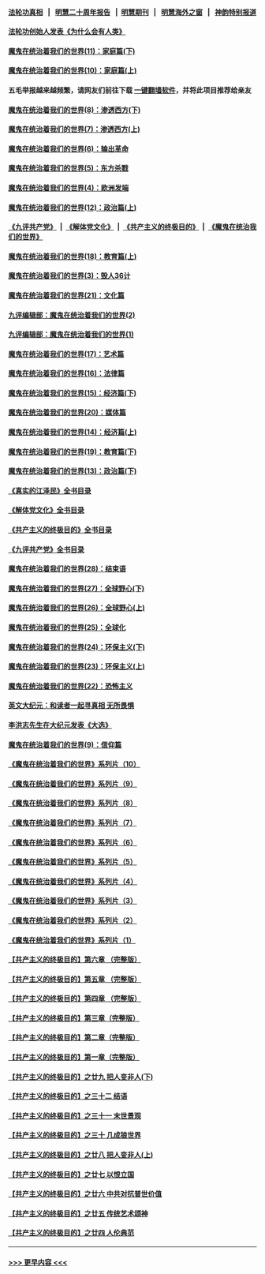 #### [法轮功真相](https://github.com/gfw-breaker/truth/blob/master/README.md?t=0) &nbsp;&nbsp;|&nbsp;&nbsp; [明慧二十周年报告](https://github.com/gfw-breaker/mh-reports/blob/master/README.md?t=0) &nbsp;&nbsp;|&nbsp;&nbsp;[明慧期刊](https://github.com/gfw-breaker/mh-qikan) &nbsp;&nbsp;|&nbsp;&nbsp; [明慧海外之窗](https://github.com/gfw-breaker/mh-news/blob/master/README.md?t=0) &nbsp;&nbsp;|&nbsp;&nbsp; [神韵特别报道](https://github.com/gfw-breaker/mh-news/blob/master/shenyun.md?t=0)
#### [法轮功创始人发表《为什么会有人类》](../pages/nsc422/n13912117.md?t=04092143) 
#### [魔鬼在统治着我们的世界(11)：家庭篇(下)](../pages/nsc422/n10440961.md?t=04092143) 
#### [魔鬼在统治着我们的世界(10)：家庭篇(上)](../pages/nsc422/n10435448.md?t=04092143) 
#### 五毛举报越来越频繁，请网友们前往下载 [一键翻墙软件](https://github.com/gfw-breaker/ssr-accounts)，并将此项目推荐给亲友
#### [魔鬼在统治着我们的世界(8)：渗透西方(下)](../pages/nsc422/n10429603.md?t=04092143) 
#### [魔鬼在统治着我们的世界(7)：渗透西方(上)](../pages/nsc422/n10426013.md?t=04092143) 
#### [魔鬼在统治着我们的世界(6)：输出革命](../pages/nsc422/n10421536.md?t=04092143) 
#### [魔鬼在统治着我们的世界(5)：东方杀戮](../pages/nsc422/n10417707.md?t=04092143) 
#### [魔鬼在统治着我们的世界(4)：欧洲发端](../pages/nsc422/n10414890.md?t=04092143) 
#### [魔鬼在统治着我们的世界(12)：政治篇(上)](../pages/nsc422/n10444576.md?t=04092143) 
#### [《九评共产党》](https://github.com/begood0513/9ping.md/blob/master/README.md) &nbsp;|&nbsp; [《解体党文化》](../../../../jtdwh.md/blob/master/README.md)  &nbsp;|&nbsp; [《共产主义的终极目的》](../../../../gczydzjmd.md/blob/master/README.md) &nbsp;|&nbsp; [《魔鬼在统治我们的世界》](../../../../mgztzwmdsj.md/blob/master/README.md) 
#### [魔鬼在统治着我们的世界(18)：教育篇(上)](../pages/nsc422/n10526970.md?t=04092143) 
#### [魔鬼在统治着我们的世界(3)：毁人36计](../pages/nsc422/n10411583.md?t=04092143) 
#### [魔鬼在统治着我们的世界(21)：文化篇](../pages/nsc422/n10597706.md?t=04092143) 
#### [九评编辑部：魔鬼在统治着我们的世界(2)](../pages/nsc422/n10410036.md?t=04092143) 
#### [九评编辑部：魔鬼在统治着我们的世界(1)](../pages/nsc422/n10406825.md?t=04092143) 
#### [魔鬼在统治着我们的世界(17)：艺术篇](../pages/nsc422/n10499093.md?t=04092143) 
#### [魔鬼在统治着我们的世界(16)：法律篇](../pages/nsc422/n10485969.md?t=04092143) 
#### [魔鬼在统治着我们的世界(15)：经济篇(下)](../pages/nsc422/n10469975.md?t=04092143) 
#### [魔鬼在统治着我们的世界(20)：媒体篇](../pages/nsc422/n10586579.md?t=04092143) 
#### [魔鬼在统治着我们的世界(14)：经济篇(上)](../pages/nsc422/n10457370.md?t=04092143) 
#### [魔鬼在统治着我们的世界(19)：教育篇(下)](../pages/nsc422/n10564808.md?t=04092143) 
#### [魔鬼在统治着我们的世界(13)：政治篇(下)](../pages/nsc422/n10448270.md?t=04092143) 
#### [《真实的江泽民》全书目录](../pages/nsc422/n13721399.md?t=04092143) 
#### [《解体党文化》全书目录](../pages/nsc422/n13721157.md?t=04092143) 
#### [《共产主义的终极目的》全书目录](../pages/nsc422/n13721048.md?t=04092143) 
#### [《九评共产党》全书目录](../pages/nsc422/n13708085.md?t=04092143) 
#### [魔鬼在统治着我们的世界(28)：结束语](../pages/nsc422/n10936246.md?t=04092143) 
#### [魔鬼在统治着我们的世界(27)：全球野心(下)](../pages/nsc422/n10928319.md?t=04092143) 
#### [魔鬼在统治着我们的世界(26)：全球野心(上)](../pages/nsc422/n10900318.md?t=04092143) 
#### [魔鬼在统治着我们的世界(25)：全球化](../pages/nsc422/n10788205.md?t=04092143) 
#### [魔鬼在统治着我们的世界(24)：环保主义(下)](../pages/nsc422/n10695307.md?t=04092143) 
#### [魔鬼在统治着我们的世界(23)：环保主义(上)](../pages/nsc422/n10688613.md?t=04092143) 
#### [魔鬼在统治着我们的世界(22)：恐怖主义](../pages/nsc422/n10614727.md?t=04092143) 
#### [英文大纪元：和读者一起寻真相 无所畏惧](../pages/nsc422/n12542027.md?t=04092143) 
#### [李洪志先生在大纪元发表《大选》](../pages/nsc422/n12534746.md?t=04092143) 
#### [魔鬼在统治着我们的世界(9)：信仰篇](../pages/nsc422/n10432159.md?t=04092143) 
#### [《魔鬼在统治着我们的世界》系列片（10）](../pages/nsc422/n12292670.md?t=04092143) 
#### [《魔鬼在统治着我们的世界》系列片（9）](../pages/nsc422/n12290859.md?t=04092143) 
#### [《魔鬼在统治着我们的世界》系列片（8）](../pages/nsc422/n12287445.md?t=04092143) 
#### [《魔鬼在统治着我们的世界》系列片（7）](../pages/nsc422/n12283425.md?t=04092143) 
#### [《魔鬼在统治着我们的世界》系列片（6）](../pages/nsc422/n12282314.md?t=04092143) 
#### [《魔鬼在统治着我们的世界》系列片（5）](../pages/nsc422/n12281419.md?t=04092143) 
#### [《魔鬼在统治着我们的世界》系列片（4）](../pages/nsc422/n12274024.md?t=04092143) 
#### [《魔鬼在统治着我们的世界》系列片（3）](../pages/nsc422/n12271322.md?t=04092143) 
#### [《魔鬼在统治着我们的世界》系列片（2）](../pages/nsc422/n12269049.md?t=04092143) 
#### [《魔鬼在统治着我们的世界》系列片（1）](../pages/nsc422/n12267575.md?t=04092143) 
#### [【共产主义的终极目的】第六章 （完整版）](../pages/nsc422/n11428913.md?t=04092143) 
#### [【共产主义的终极目的】第五章 （完整版）](../pages/nsc422/n11428912.md?t=04092143) 
#### [【共产主义的终极目的】第四章 （完整版）](../pages/nsc422/n11428907.md?t=04092143) 
#### [【共产主义的终极目的】第三章（完整版）](../pages/nsc422/n11428848.md?t=04092143) 
#### [【共产主义的终极目的】第二章（完整版）](../pages/nsc422/n11428831.md?t=04092143) 
#### [【共产主义的终极目的】第一章（完整版）](../pages/nsc422/n11417651.md?t=04092143) 
#### [【共产主义的终极目的】之廿九 把人变非人(下)](../pages/nsc422/n11344140.md?t=04092143) 
#### [【共产主义的终极目的】之三十二 结语](../pages/nsc422/n11360535.md?t=04092143) 
#### [【共产主义的终极目的】之三十一 末世景观](../pages/nsc422/n11351129.md?t=04092143) 
#### [【共产主义的终极目的】之三十 几成狼世界](../pages/nsc422/n11348280.md?t=04092143) 
#### [【共产主义的终极目的】之廿八 把人变非人(上)](../pages/nsc422/n11340492.md?t=04092143) 
#### [【共产主义的终极目的】之廿七 以恨立国](../pages/nsc422/n11336944.md?t=04092143) 
#### [【共产主义的终极目的】之廿六 中共对抗普世价值](../pages/nsc422/n11324785.md?t=04092143) 
#### [【共产主义的终极目的】之廿五 传统艺术颂神](../pages/nsc422/n11296396.md?t=04092143) 
#### [【共产主义的终极目的】之廿四 人伦典范](../pages/nsc422/n11296397.md?t=04092143) 

----
#### [ >>> 更早内容 <<< ](../indexes/nsc422-earlier.md)

